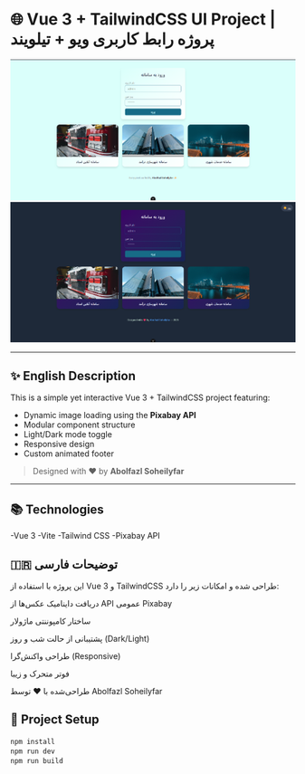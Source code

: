 # 🌐 Vue 3 + TailwindCSS UI Project | پروژه رابط کاربری ویو + تیلویند

<p align="center">
  <img src="./Samaneh.png" alt="Screenshot of project" width="600"/>
  <img src="./Samaneh_night.png" alt="Screenshot of project" width="600"/>
</p>

---

## ✨ English Description

This is a simple yet interactive Vue 3 + TailwindCSS project featuring:

- Dynamic image loading using the **Pixabay API**
- Modular component structure
- Light/Dark mode toggle
- Responsive design
- Custom animated footer

> Designed with ❤️ by **Abolfazl Soheilyfar**

---

## 📚 Technologies

-Vue 3
-Vite
-Tailwind CSS
-Pixabay API

## 🇮🇷 توضیحات فارسی

این پروژه با استفاده از Vue 3 و TailwindCSS طراحی شده و امکانات زیر را دارد:

دریافت داینامیک عکس‌ها از API عمومی Pixabay

ساختار کامپوننتی ماژولار

پشتیبانی از حالت شب و روز (Dark/Light)

طراحی واکنش‌گرا (Responsive)

فوتر متحرک و زیبا

طراحی‌شده با ❤️ توسط Abolfazl Soheilyfar

## 🧪 Project Setup

```bash
npm install
npm run dev
npm run build
```
